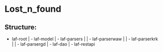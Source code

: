 # Lost_n_found
## Structure:
- laf-root
| - laf-model
| - laf-parsers
| | - laf-parserwaw
| | - laf-parserkrk
| | - laf-parsergd
| - laf-dao
| - laf-restapi
